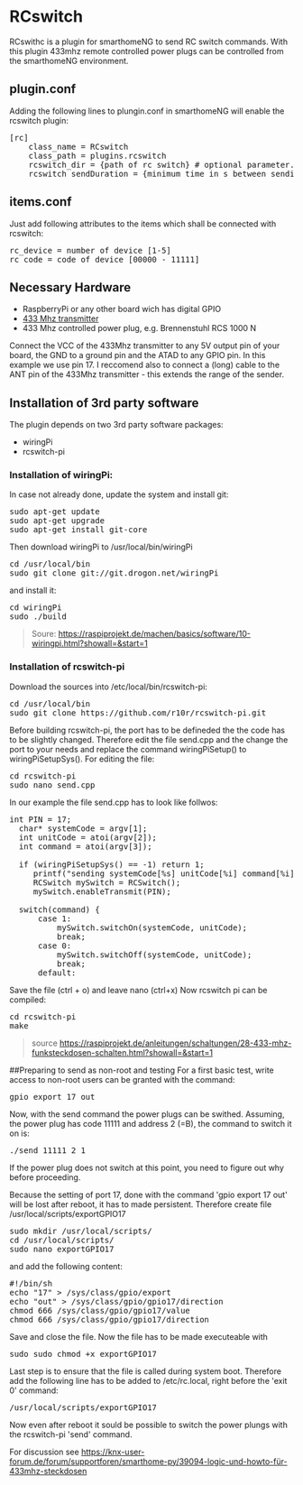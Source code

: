 # RCswitch
RCswithc is a plugin for smarthomeNG to send RC switch commands. With this plugin 433mhz remote controlled power plugs can be controlled from the smarthomeNG environment.

## plugin.conf
Adding the following lines to plungin.conf in smarthomeNG will enable the rcswitch plugin:
<pre>[rc]
    class_name = RCswitch
    class_path = plugins.rcswitch
    rcswitch_dir = {path of rc switch} # optional parameter. Default: /etc/local/bin/rcswitch-pi
    rcswitch_sendDuration = {minimum time in s between sending commands} # optional parameter. Default: 0.5
</pre>
## items.conf
Just add following attributes to the items which shall be connected with rcswitch:
<pre>
rc_device = number of device [1-5]
rc_code = code of device [00000 - 11111]
</pre>

## Necessary Hardware
- RaspberryPi or any other board wich has digital GPIO
- [433 Mhz transmitter](https://www.google.de/search?q=433+mhz+transmitter&client=opera&hs=aeh&source=lnms&tbm=isch&sa=X&ved=0ahUKEwjzsYKo7vHRAhXKWxoKHdk1D6YQ_AUICSgC&biw=1163&bih=589)
- 433 Mhz controlled power plug, e.g. Brennenstuhl RCS 1000 N

Connect the VCC of the 433Mhz transmitter to any 5V output pin of your board, the GND to a ground pin and the ATAD to any GPIO pin. In this example we use  pin 17. I reccomend also to connect a (long) cable to the ANT pin of the 433Mhz transmitter - this extends the range of the sender.

## Installation of 3rd party software
The plugin depends on two 3rd party software packages:
- wiringPi
- rcswitch-pi

### Installation of wiringPi:
In case not already done, update the system and install git:
<pre>
sudo apt-get update
sudo apt-get upgrade
sudo apt-get install git-core
</pre>
Then download wiringPi to /usr/local/bin/wiringPi
<pre>
cd /usr/local/bin
sudo git clone git://git.drogon.net/wiringPi
</pre>
and install it:
<pre>
cd wiringPi
sudo ./build
</pre>

>Soure: https://raspiprojekt.de/machen/basics/software/10-wiringpi.html?showall=&start=1

### Installation of rcswitch-pi
Download the sources into /etc/local/bin/rcswitch-pi:
<pre>
cd /usr/local/bin
sudo git clone https://github.com/r10r/rcswitch-pi.git
</pre>
Before building rcswitch-pi, the port has to be defineded the the code has to be slightly changed. Therefore edit the file send.cpp and the change the port to your needs and replace the command wiringPiSetup() to wiringPiSetupSys(). For editing the file:
<pre>
cd rcswitch-pi
sudo nano send.cpp
</pre>
In our example the file send.cpp has to look like follwos:
<pre>
int PIN = 17;
  char* systemCode = argv[1];
  int unitCode = atoi(argv[2]);
  int command = atoi(argv[3]);

  if (wiringPiSetupSys() == -1) return 1;
     printf("sending systemCode[%s] unitCode[%i] command[%i]\n", systemCode, unitCode, command);
     RCSwitch mySwitch = RCSwitch();
     mySwitch.enableTransmit(PIN);

  switch(command) {
      case 1:
          mySwitch.switchOn(systemCode, unitCode);
          break;
      case 0:
          mySwitch.switchOff(systemCode, unitCode);
          break;
      default:
</pre>
Save the file (ctrl + o) and leave nano (ctrl+x)
Now rcswitch pi can be compiled:
<pre>
cd rcswitch-pi
make
</pre>
> source https://raspiprojekt.de/anleitungen/schaltungen/28-433-mhz-funksteckdosen-schalten.html?showall=&start=1

##Preparing to send as non-root and testing
For a first basic test, write access to non-root users can be granted with the command:
<pre>gpio export 17 out</pre>
Now, with the send command the power plugs can be swithed. Assuming, the power plug has code 11111 and address 2 (=B), the command to switch it on is:
<pre>./send 11111 2 1</pre>
If the power plug does not switch at this point, you need to figure out why before proceeding.

Because the setting of port 17, done with the command 'gpio export 17 out' will be lost after reboot, it has to made persistent. Therefore create file /usr/local/scripts/exportGPIO17
<pre>sudo mkdir /usr/local/scripts/
cd /usr/local/scripts/
sudo nano exportGPIO17
</pre>
and add the following content:
<pre>#!/bin/sh  
echo "17" > /sys/class/gpio/export
echo "out" > /sys/class/gpio/gpio17/direction
chmod 666 /sys/class/gpio/gpio17/value
chmod 666 /sys/class/gpio/gpio17/direction</pre>
Save and close the file. Now the file has to be made executeable with
<pre>sudo sudo chmod +x exportGPIO17</pre>
Last step is to ensure that the file is called during system boot. Therefore add the following  line has to be added to /etc/rc.local, right before the 'exit 0' command:
<pre>/usr/local/scripts/exportGPIO17</pre>
Now even after reboot it sould be possible to switch the power plungs with the rcswitch-pi 'send' command.

For discussion see https://knx-user-forum.de/forum/supportforen/smarthome-py/39094-logic-und-howto-für-433mhz-steckdosen 
